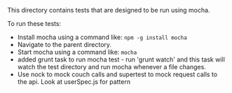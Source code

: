 This directory contains tests that are designed to be run using mocha.

To run these tests:
* Install mocha using a command like: `npm -g install mocha`
* Navigate to the parent directory.
* Start mocha using a command like: `mocha`
* added grunt task to run mocha test - run 'grunt watch' and this task will watch the test directory and run mocha whenever a file changes.
* Use nock to mock couch calls and supertest to mock request calls to the api. Look at userSpec.js for pattern

